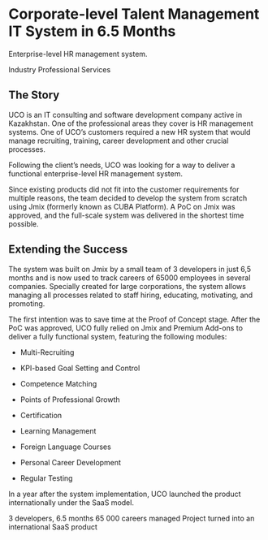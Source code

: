 # **Corporate-level Talent Management** IT System in 6.5 Months 

Enterprise-level HR management system.

Industry
Professional Services

## The Story 

UCO is an IT consulting and software development company active in Kazakhstan. One of the professional areas they cover is HR management systems. One of UCO’s customers required a new HR system that would manage recruiting, training, career development and other crucial processes. 

Following the client’s needs, UCO was looking for a way to deliver a functional enterprise-level HR management system. 

Since existing products did not fit into the customer requirements for multiple reasons, the team decided to develop the system from scratch using Jmix (formerly known as CUBA Platform). A PoC on Jmix was approved, and the full-scale system was delivered in the shortest time possible. 

## Extending the Success 

The system was built on Jmix by a small team of 3 developers in just 6,5 months and is now used to track careers of 65000 employees in several companies. Specially created for large corporations, the system allows managing all processes related to staff hiring, educating, motivating, and promoting. 

The first intention was to save time at the Proof of Concept stage. After the PoC was approved, UCO fully relied on Jmix and Premium Add-ons to deliver a fully functional system, featuring the following modules: 

- Multi-Recruiting 

- KPI-based Goal Setting and Control 

- Competence Matching 

- Points of Professional Growth 

- Certification 

- Learning Management 

- Foreign Language Courses 

- Personal Career Development 

- Regular Testing 

In a year after the system implementation, UCO launched the product internationally under the SaaS model. 


3 developers, 6.5 months 
65 000 careers managed 
Project turned into an international SaaS product 